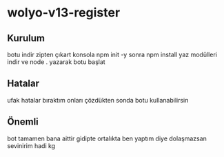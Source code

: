 # wolyo-v13-register

## Kurulum
botu indir zipten çıkart konsola npm init -y sonra npm install yaz modülleri indir ve node . yazarak botu başlat

## Hatalar 
ufak hatalar bıraktım onları çözdükten sonda botu kullanabilirsin

## Önemli 
bot tamamen bana aittir gidipte ortalıkta ben yaptım diye dolaşmazsan sevinirim hadi kg
